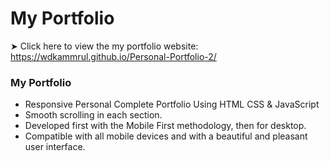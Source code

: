 # My Portfolio 

➤ Click here to view the my portfolio website: https://wdkammrul.github.io/Personal-Portfolio-2/ 

### My Portfolio 

- Responsive Personal Complete Portfolio Using HTML CSS & JavaScript
- Smooth scrolling in each section.
- Developed first with the Mobile First methodology, then for desktop.
- Compatible with all mobile devices and with a beautiful and pleasant user interface.




